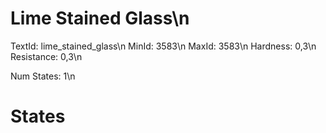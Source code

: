 # Lime Stained Glass\n
TextId: lime_stained_glass\n
MinId: 3583\n
MaxId: 3583\n
Hardness: 0,3\n
Resistance: 0,3\n

Num States: 1\n
# States
```

```